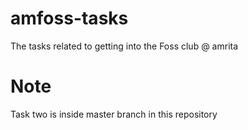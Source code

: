 # amfoss-tasks
The tasks related to getting into the Foss club @ amrita
# Note
Task two is inside master branch in this repository

